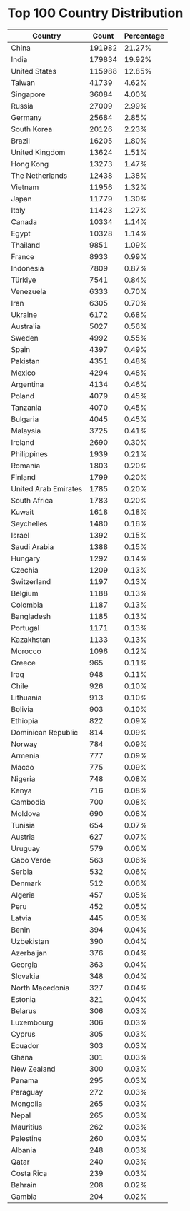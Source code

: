 # Top 100 Country Distribution
| Country | Count | Percentage |
|----|----|----|
| China | 191982 | 21.27% |
| India | 179834 | 19.92% |
| United States | 115988 | 12.85% |
| Taiwan | 41739 | 4.62% |
| Singapore | 36084 | 4.00% |
| Russia | 27009 | 2.99% |
| Germany | 25684 | 2.85% |
| South Korea | 20126 | 2.23% |
| Brazil | 16205 | 1.80% |
| United Kingdom | 13624 | 1.51% |
| Hong Kong | 13273 | 1.47% |
| The Netherlands | 12438 | 1.38% |
| Vietnam | 11956 | 1.32% |
| Japan | 11779 | 1.30% |
| Italy | 11423 | 1.27% |
| Canada | 10334 | 1.14% |
| Egypt | 10328 | 1.14% |
| Thailand | 9851 | 1.09% |
| France | 8933 | 0.99% |
| Indonesia | 7809 | 0.87% |
| Türkiye | 7541 | 0.84% |
| Venezuela | 6333 | 0.70% |
| Iran | 6305 | 0.70% |
| Ukraine | 6172 | 0.68% |
| Australia | 5027 | 0.56% |
| Sweden | 4992 | 0.55% |
| Spain | 4397 | 0.49% |
| Pakistan | 4351 | 0.48% |
| Mexico | 4294 | 0.48% |
| Argentina | 4134 | 0.46% |
| Poland | 4079 | 0.45% |
| Tanzania | 4070 | 0.45% |
| Bulgaria | 4045 | 0.45% |
| Malaysia | 3725 | 0.41% |
| Ireland | 2690 | 0.30% |
| Philippines | 1939 | 0.21% |
| Romania | 1803 | 0.20% |
| Finland | 1799 | 0.20% |
| United Arab Emirates | 1785 | 0.20% |
| South Africa | 1783 | 0.20% |
| Kuwait | 1618 | 0.18% |
| Seychelles | 1480 | 0.16% |
| Israel | 1392 | 0.15% |
| Saudi Arabia | 1388 | 0.15% |
| Hungary | 1292 | 0.14% |
| Czechia | 1209 | 0.13% |
| Switzerland | 1197 | 0.13% |
| Belgium | 1188 | 0.13% |
| Colombia | 1187 | 0.13% |
| Bangladesh | 1185 | 0.13% |
| Portugal | 1171 | 0.13% |
| Kazakhstan | 1133 | 0.13% |
| Morocco | 1096 | 0.12% |
| Greece | 965 | 0.11% |
| Iraq | 948 | 0.11% |
| Chile | 926 | 0.10% |
| Lithuania | 913 | 0.10% |
| Bolivia | 903 | 0.10% |
| Ethiopia | 822 | 0.09% |
| Dominican Republic | 814 | 0.09% |
| Norway | 784 | 0.09% |
| Armenia | 777 | 0.09% |
| Macao | 775 | 0.09% |
| Nigeria | 748 | 0.08% |
| Kenya | 716 | 0.08% |
| Cambodia | 700 | 0.08% |
| Moldova | 690 | 0.08% |
| Tunisia | 654 | 0.07% |
| Austria | 627 | 0.07% |
| Uruguay | 579 | 0.06% |
| Cabo Verde | 563 | 0.06% |
| Serbia | 532 | 0.06% |
| Denmark | 512 | 0.06% |
| Algeria | 457 | 0.05% |
| Peru | 452 | 0.05% |
| Latvia | 445 | 0.05% |
| Benin | 394 | 0.04% |
| Uzbekistan | 390 | 0.04% |
| Azerbaijan | 376 | 0.04% |
| Georgia | 363 | 0.04% |
| Slovakia | 348 | 0.04% |
| North Macedonia | 327 | 0.04% |
| Estonia | 321 | 0.04% |
| Belarus | 306 | 0.03% |
| Luxembourg | 306 | 0.03% |
| Cyprus | 305 | 0.03% |
| Ecuador | 303 | 0.03% |
| Ghana | 301 | 0.03% |
| New Zealand | 300 | 0.03% |
| Panama | 295 | 0.03% |
| Paraguay | 272 | 0.03% |
| Mongolia | 265 | 0.03% |
| Nepal | 265 | 0.03% |
| Mauritius | 262 | 0.03% |
| Palestine | 260 | 0.03% |
| Albania | 248 | 0.03% |
| Qatar | 240 | 0.03% |
| Costa Rica | 239 | 0.03% |
| Bahrain | 208 | 0.02% |
| Gambia | 204 | 0.02% |
